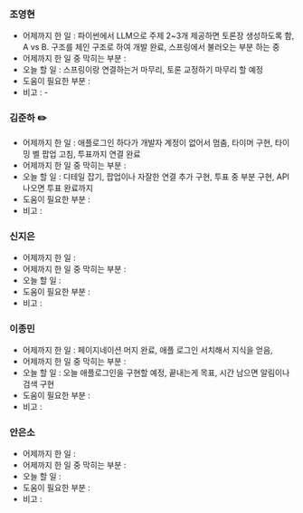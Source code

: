 ### 조영현  
* 어제까지 한 일 :  파이썬에서 LLM으로 주제 2~3개 제공하면 토론장 생성하도록 함, A vs B. 구조를 체인 구조로 하여 개발 완료, 스프링에서 불러오는 부분 하는 중
* 어제까지 한 일 중 막히는 부분 :   
* 오늘 할 일 : 스프링이랑 연결하는거 마무리, 토론 교정하기 마무리 할 예정
* 도움이 필요한 부분 : 
* 비고 : - 


### 김준하  ✏️
* 어제까지 한 일 : 애플로그인 하다가 개발자 계정이 없어서 멈춤, 타이머 구현, 타이밍 벨 팝업 고침, 투표까지 연결 완료
* 어제까지 한 일 중 막히는 부분 :  
* 오늘 할 일 : 디테일 잡기, 팝업이나 자잘한 연결 추가 구현, 투표 중 부분 구현, API 나오면 투표 완료까지
* 도움이 필요한 부분 : 
* 비고 : 


### 신지은
* 어제까지 한 일 :
* 어제까지 한 일 중 막히는 부분 : 
* 오늘 할 일 : 
* 도움이 필요한 부분 :  
* 비고 : 
  

### 이종민 
* 어제까지 한 일 : 페이지네이션 머지 완료, 애플 로그인 서치해서 지식을 얻음,
* 어제까지 한 일 중 막히는 부분 : 
* 오늘 할 일 : 오늘 애플로그인을 구현할 예정, 끝내는게 목표, 시간 남으면 알림이나 검색 구현
* 도움이 필요한 부분 : 
* 비고 : 


### 안은소
* 어제까지 한 일 : 
* 어제까지 한 일 중 막히는 부분 : 
* 오늘 할 일 : 
* 도움이 필요한 부분 : 
* 비고 : 
  
